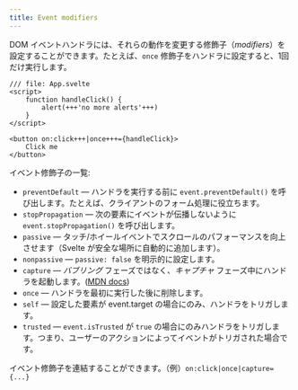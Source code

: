 ```yaml
---
title: Event modifiers
---
```


DOM イベントハンドラには、それらの動作を変更する修飾子（*modifiers*）を設定することができます。たとえば、`once` 修飾子をハンドラに設定すると、1回だけ実行します。

```svelte
/// file: App.svelte
<script>
	function handleClick() {
		alert(+++'no more alerts'+++)
	}
</script>

<button on:click+++|once+++={handleClick}>
	Click me
</button>
```

イベント修飾子の一覧:

* `preventDefault` — ハンドラを実行する前に `event.preventDefault()` を呼び出します。たとえば、クライアントのフォーム処理に役立ちます。
* `stopPropagation` — 次の要素にイベントが伝播しないように `event.stopPropagation()` を呼び出します。
* `passive` — タッチ/ホイールイベントでスクロールのパフォーマンスを向上させます（Svelte が安全な場所に自動的に追加します）。
* `nonpassive` — `passive: false` を明示的に設定します。
* `capture` — *バブリング* フェーズではなく、*キャプチャ* フェーズ中にハンドラを起動します。([MDN docs](https://developer.mozilla.org/en-US/docs/Learn/JavaScript/Building_blocks/Events#Event_bubbling_and_capture))
* `once` — ハンドラを最初に実行した後に削除します。
* `self` — 設定した要素が event.target の場合にのみ、ハンドラをトリガします。
* `trusted` — `event.isTrusted` が `true` の場合にのみハンドラをトリガします。つまり、ユーザーのアクションによってイベントがトリガされた場合です。

イベント修飾子を連結することができます。（例）`on:click|once|capture={...}`
